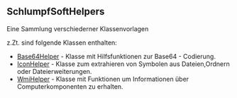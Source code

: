## SchlumpfSoftHelpers

Eine Sammlung verschiederner Klassenvorlagen

z.Zt. sind folgende Klassen enthalten:

- [Base64Helper](Base64Helper/Base64Helper.md) - Klasse mit Hilfsfunktionen zur Base64 - Codierung.
- [IconHelper](IconHelper/IconHelper.md) - Klasse zum extrahieren von Symbolen aus Dateien,Ordnern oder Dateierweiterungen.
- [WmiHelper](WmiHelper/WmiHelper.md) - Klasse mit Funktionen um Informationen über Computerkomponenten zu erhalten.
